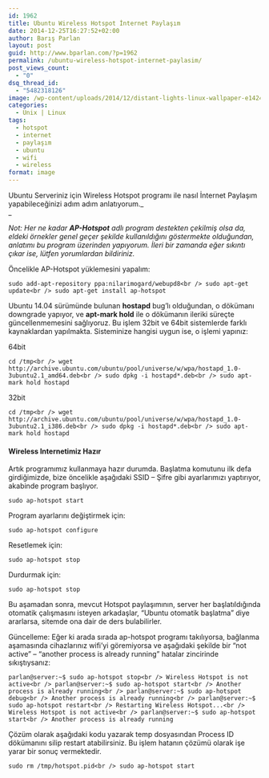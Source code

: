 ```yaml
---
id: 1962
title: Ubuntu Wireless Hotspot İnternet Paylaşım
date: 2014-12-25T16:27:52+02:00
author: Barış Parlan
layout: post
guid: http://www.bparlan.com/?p=1962
permalink: /ubuntu-wireless-hotspot-internet-paylasim/
post_views_count:
  - "0"
dsq_thread_id:
  - "5482318126"
image: /wp-content/uploads/2014/12/distant-lights-linux-wallpaper-e1424505392313.jpg
categories:
  - Unix | Linux
tags:
  - hotspot
  - internet
  - paylaşım
  - ubuntu
  - wifi
  - wireless
format: image
---
```

<div class="ttr_start">
</div>

Ubuntu Serveriniz için Wireless Hotspot programı ile nasıl İnternet Paylaşım yapabileceğinizi adım adım anlatıyorum._  
_ 

_Not: Her ne kadar **AP-Hotspot** adlı program destekten çekilmiş olsa da, eldeki örnekler genel geçer şekilde kullanıldığını göstermekte olduğundan, anlatımı bu program üzerinden yapıyorum. İleri bir zamanda eğer sıkıntı çıkar ise, lütfen yorumlardan bildiriniz._

Öncelikle AP-Hotspot yüklemesini yapalım:

`sudo add-apt-repository ppa:nilarimogard/webupd8<br />
sudo apt-get update<br />
sudo apt-get install ap-hotspot`

Ubuntu 14.04 sürümünde bulunan **hostapd** bug&#8217;lı olduğundan, o dökümanı downgrade yapıyor, ve **apt-mark hold** ile o dökümanın ileriki süreçte güncellenmemesini sağlıyoruz. Bu işlem 32bit ve 64bit sistemlerde farklı kaynaklardan yapılmakta. Sisteminize hangisi uygun ise, o işlemi yapınız:

64bit

`cd /tmp<br />
wget http://archive.ubuntu.com/ubuntu/pool/universe/w/wpa/hostapd_1.0-3ubuntu2.1_amd64.deb<br />
sudo dpkg -i hostapd*.deb<br />
sudo apt-mark hold hostapd`

32bit

`cd /tmp<br />
wget http://archive.ubuntu.com/ubuntu/pool/universe/w/wpa/hostapd_1.0-3ubuntu2.1_i386.deb<br />
sudo dpkg -i hostapd*.deb<br />
sudo apt-mark hold hostapd`

#### Wireless Internetimiz Hazır

Artık programımız kullanmaya hazır durumda. Başlatma komutunu ilk defa girdiğimizde, bize öncelikle aşağıdaki SSID &#8211; Şifre gibi ayarlarımızı yaptırıyor, akabinde program başlıyor.

`sudo ap-hotspot start`

Program ayarlarını değiştirmek için:

`sudo ap-hotspot configure`

Resetlemek için:

`sudo ap-hotspot stop`

Durdurmak için:

`sudo ap-hotspot stop`

Bu aşamadan sonra, mevcut Hotspot paylaşımının, server her başlatıldığında otomatik çalışmasını isteyen arkadaşlar, &#8220;Ubuntu otomatik başlatma&#8221; diye ararlarsa, sitemde ona dair de ders bulabilirler.

Güncelleme: Eğer ki arada sırada ap-hotspot programı takılıyorsa, bağlanma aşamasında cihazlarınız wifi&#8217;yi göremiyorsa ve aşağıdaki şekilde bir &#8220;not active&#8221; &#8211; &#8220;another process is already running&#8221; hatalar zincirinde sıkıştıysanız:

`parlan@server:~$ sudo ap-hotspot stop<br />
Wireless Hotspot is not active<br />
parlan@server:~$ sudo ap-hotspot start<br />
Another process is already running<br />
parlan@server:~$ sudo ap-hotspot debug<br />
Another process is already running<br />
parlan@server:~$ sudo ap-hotspot restart<br />
Restarting Wireless Hotspot...<br />
Wireless Hotspot is not active<br />
parlan@server:~$ sudo ap-hotspot start<br />
Another process is already running`

Çözüm olarak aşağıdaki kodu yazarak temp dosyasından Process ID dökümanını silip restart atabilirsiniz. Bu işlem hatanın çözümü olarak işe yarar bir sonuç vermektedir.

`sudo rm /tmp/hotspot.pid<br />
sudo ap-hotspot start`

<div class="ttr_end">
</div>